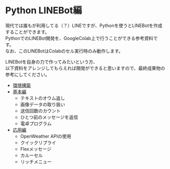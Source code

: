 # Python LINEBot編

現代では誰もが利用してる（？）LINEですが、Pythonを使うとLINEBotを作成することができます。  
PythonでのLINEBot開発を、GoogleColab上で行うことができる参考資料です。  
なお、このLINEBotはColabのセル実行時のみ動作します。  

LINEBotを自身の力で作ってみたいという方、  
以下資料をアレンジしてもらえれば開発ができると思いますので、最終成果物の参考にしてください。

- [環境構築](../../2024/linebot/env.md)
- [基本編](../../2024/linebot/LINEBot_Basic.ipynb)
    - テキストのオウム返し
    - 画像データの取り扱い
    - 送信回数のカウント
    - ひとつ前のメッセージを返信
    - 電卓プログラム
- [応用編](../../2024/linebot/LINEBot_Advanced.ipynb)
    - OpenWeather APIの使用
    - クイックリプライ
    - Flexメッセージ
    - カルーセル
    - リッチメニュー
